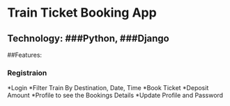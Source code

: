 # Train Ticket Booking App

## **Technology:** ###Python, ###Django
##Features:
### Registraion
*Login
*Filter Train By Destination, Date, Time
*Book Ticket
*Deposit Amount
*Profile to see the Bookings Details
*Update Profile and Password
